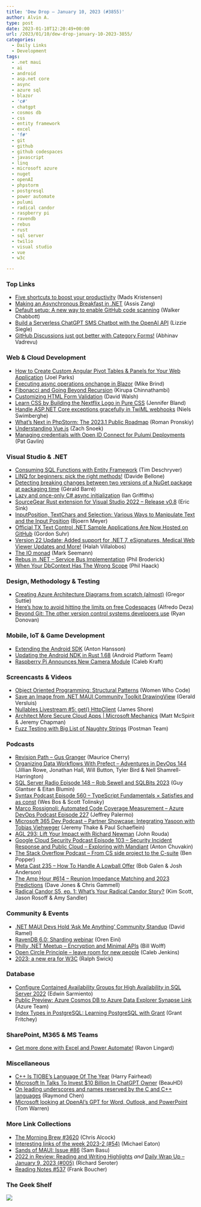 ```yaml
---
title: 'Dew Drop – January 10, 2023 (#3855)'
author: Alvin A.
type: post
date: 2023-01-10T12:20:49+00:00
url: /2023/01/10/dew-drop-january-10-2023-3855/
categories:
  - Daily Links
  - Development
tags:
  - .net maui
  - ai
  - android
  - asp.net core
  - async
  - azure sql
  - blazor
  - 'c#'
  - chatgpt
  - cosmos db
  - css
  - entity framework
  - excel
  - 'f#'
  - git
  - github
  - github codespaces
  - javascript
  - linq
  - microsoft azure
  - nuget
  - openAI
  - phpstorm
  - postgresql
  - power automate
  - pulumi
  - radical candor
  - raspberry pi
  - ravendb
  - rebus
  - rust
  - sql server
  - twilio
  - visual studio
  - vue
  - w3c

---
```

### <a name="top"></a>Top Links

  * <a href="https://devblogs.microsoft.com/visualstudio/the-visual-studio-editor-can-do-that/" target="_blank" rel="noopener">Five shortcuts to boost your productivity</a> (Mads Kristensen)
  * <a href="https://www.telerik.com/blogs/making-asynchronous-breakfast-dotnet" target="_blank" rel="noopener">Making an Asynchronous Breakfast in .NET</a> (Assis Zang)
  * <a href="https://github.blog/2023-01-09-default-setup-a-new-way-to-enable-github-code-scanning/" target="_blank" rel="noopener">Default setup: A new way to enable GitHub code scanning</a> (Walker Chabbott)
  * <a href="https://www.twilio.com/blog/sms-chatbot-openai-api-node" target="_blank" rel="noopener">Build a Serverless ChatGPT SMS Chatbot with the OpenAI API</a> (Lizzie Siegle)
  * <a href="https://github.blog/2023-01-09-github-discussions-just-got-better-with-category-forms/" target="_blank" rel="noopener">GitHub Discussions just got better with Category Forms!</a> (Abhinav Vadrevu)



### <a name="web"></a>Web & Cloud Development

  * <a href="https://www.grapecity.com/blogs/how-to-create-custom-angular-pivot-tables-and-panels-for-your-web-application" target="_blank" rel="noopener">How to Create Custom Angular Pivot Tables & Panels for Your Web Application</a> (Joel Parks)
  * <a href="https://www.mikesdotnetting.com/article/365/executing-async-operations-onchange-in-blazor" target="_blank" rel="noopener">Executing async operations onchange in Blazor</a> (Mike Brind)
  * <a href="https://www.kirupa.com/data_structures_algorithms/fibonacci_going_beyond_recursion.htm" target="_blank" rel="noopener">Fibonacci and Going Beyond Recursion</a> (Kirupa Chinnathambi)
  * <a href="https://davidwalsh.name/html5-validation" target="_blank" rel="noopener">Customizing HTML Form Validation</a> (David Walsh)
  * <a href="https://www.freecodecamp.org/news/learn-css-create-the-nextflix-logo/" target="_blank" rel="noopener">Learn CSS by Building the Nextflix Logo in Pure CSS</a> (Jennifer Bland)
  * <a href="https://www.twilio.com/blog/handle-aspnetcore-exceptions-gracefully-in-twiml-webhooks" target="_blank" rel="noopener">Handle ASP.NET Core exceptions gracefully in TwiML webhooks</a> (Niels Swimberghe)
  * <a href="https://blog.jetbrains.com/phpstorm/2023/01/what-s-next-in-phpstorm-the-2023-1-public-roadmap/" target="_blank" rel="noopener">What’s Next in PhpStorm: The 2023.1 Public Roadmap</a> (Roman Pronskiy)
  * <a href="https://www.twilio.com/blog/understanding-vue-js" target="_blank" rel="noopener">Understanding Vue.js</a> (Zach Snoek)
  * <a href="https://www.pulumi.com/blog/oidc-blog/" target="_blank" rel="noopener">Managing credentials with Open ID Connect for Pulumi Deployments</a> (Pat Gavlin)



### <a name="dotnet"></a>Visual Studio & .NET

  * <a href="https://timdeschryver.dev/blog/consuming-sql-functions-with-entity-framework" target="_blank" rel="noopener">Consuming SQL Functions with Entity Framework</a> (Tim Deschryver)
  * <a href="https://www.code4it.dev/blog/linq-differences" target="_blank" rel="noopener">LINQ for beginners: pick the right methods!</a> (Davide Bellone)
  * <a href="https://www.meziantou.net/detecting-breaking-changes-between-two-versions-of-a-nuget-package-at-packaging.htm?utm_medium=social&utm_source=syndication" target="_blank" rel="noopener">Detecting breaking changes between two versions of a NuGet package at packaging time</a> (Gérald Barré)
  * <a href="https://endjin.com/blog/2023/01/dotnet-csharp-lazy-async-initialization.html" target="_blank" rel="noopener">Lazy and once-only C# async initialization</a> (Ian Griffiths)
  * <a href="https://github.com/sourcegear/rust-vs-extension/blob/main/release_notes.md" target="_blank" rel="noopener">SourceGear Rust extension for Visual Studio 2022 &#8211; Release v0.8</a> (Eric Sink)
  * <a href="https://www.textcontrol.com/blog/2023/01/09/inputposition-textchars-and-selection-various-ways-to-manipulate-text-and-the-input-position/" target="_blank" rel="noopener">InputPosition, TextChars and Selection: Various Ways to Manipulate Text and the Input Position</a> (Bjoern Meyer)
  * <a href="https://www.textcontrol.com/blog/2023/01/08/official-tx-text-control-net-sample-applications-are-now-hosted-on-github/" target="_blank" rel="noopener">Official TX Text Control .NET Sample Applications Are Now Hosted on GitHub</a> (Gordon Suhr)
  * <a href="https://www.leadtools.com/blog/general/version-22-update-added-support-net-7-esignatures-medical-web-viewer-updates/" target="_blank" rel="noopener">Version 22 Update: Added support for .NET 7, eSignatures, Medical Web Viewer Updates and More!</a> (Halah Villalobos)
  * <a href="https://blog.ploeh.dk/2023/01/09/the-io-monad/" target="_blank" rel="noopener">The IO monad</a> (Mark Seemann)
  * <a href="https://code-maze.com/rebus-dotnet/" target="_blank" rel="noopener">Rebus in .NET – Service Bus Implementation</a> (Phil Broderick)
  * <a href="https://haacked.com/archive/2023/01/09/scoping-db-context/" target="_blank" rel="noopener">When Your DbContext Has The Wrong Scope</a> (Phil Haack)



### <a name="design"></a>Design, Methodology & Testing

  * <a href="https://gregorsuttie.com/2023/01/09/creating-azure-architecture-diagrams-from-scratch-almost/" target="_blank" rel="noopener">Creating Azure Architecture Diagrams from scratch (almost)</a> (Gregor Suttie)
  * <a href="https://techcommunity.microsoft.com/t5/educator-developer-blog/here-s-how-to-avoid-hitting-the-limits-on-free-codespaces/ba-p/3712032" target="_blank" rel="noopener">Here&#8217;s how to avoid hitting the limits on free Codespaces</a> (Alfredo Deza)
  * <a href="https://stackoverflow.blog/2023/01/09/beyond-git-the-other-version-control-systems-developers-use/" target="_blank" rel="noopener">Beyond Git: The other version control systems developers use</a> (Ryan Donovan)



### <a name="mobile"></a>Mobile, IoT & Game Development

  * <a href="http://android-developers.googleblog.com/2023/01/extending-android-sdk.html" target="_blank" rel="noopener">Extending the Android SDK</a> (Anton Hansson)
  * <a href="https://blog.rust-lang.org/2023/01/09/android-ndk-update-r25.html" target="_blank" rel="noopener">Updating the Android NDK in Rust 1.68</a> (Android Platform Team)
  * <a href="https://makezine.com/article/technology/raspberry-pi/raspberry-pi-announces-new-camera-module/" target="_blank" rel="noopener">Raspberry Pi Announces New Camera Module</a> (Caleb Kraft)



### <a name="videos"></a>Screencasts & Videos

  * <a href="http://www.youtube.com/watch?v=AxCapb2hYhY" target="_blank" rel="noopener">Object Oriented Programming: Structural Patterns</a> (Women Who Code)
  * <a href="http://www.youtube.com/watch?v=OB65n17bR98" target="_blank" rel="noopener">Save an Image from .NET MAUI Community Toolkit DrawingView</a> (Gerald Versluis)
  * <a href="https://www.jamesshore.com/v2/projects/nullables-livestream/5-get-httpclient" target="_blank" rel="noopener">Nullables Livestream #5: get() HttpClient</a> (James Shore)
  * <a href="http://www.youtube.com/watch?v=svtY5SxztFs" target="_blank" rel="noopener">Architect More Secure Cloud Apps | Microsoft Mechanics</a> (Matt McSpirit & Jeremy Chapman)
  * <a href="http://www.youtube.com/watch?v=q7rkPG0f6Gc" target="_blank" rel="noopener">Fuzz Testing with Big List of Naughty Strings</a> (Postman Team)



### <a name="podcasts"></a>Podcasts

  * <a href="https://revisionpath.com/gus-granger" target="_blank" rel="noopener">Revision Path &#8211; Gus Granger</a> (Maurice Cherry)
  * <a href="https://topenddevs.com/podcasts/adventures-in-devops" target="_blank" rel="noopener">Organizing Data Workflows With Prefect &#8211; Adventures in DevOps 144</a> (Jillian Rowe, Jonathan Hall, Will Button, Tyler Bird & Nell Shamrell-Harrington)
  * <a href="http://sqlserverradio.com/episode-148-rob-sewell-and-sqlbits-2023" target="_blank" rel="noopener">SQL Server Radio Episode 148 &#8211; Rob Sewell and SQLBits 2023</a> (Guy Glantser & Eitan Blumin)
  * <a href="https://syntax.fm/show/560/typescript-fundamentals-satisfies-and-as-const" target="_blank" rel="noopener">Syntax Podcast Episode 560 &#8211; TypeScript Fundamentals × Satisfies and as const</a> (Wes Bos & Scott Tolinsky)
  * <a href="http://feed.azuredevops.show/marco-rossignoli-automated-code-coverage-measurement-episode-227" target="_blank" rel="noopener">Marco Rossignoli: Automated Code Coverage Measurement &#8211; Azure DevOps Podcast Episode 227</a> (Jeffrey Palermo)
  * <a href="https://www.m365devpodcast.com/e/partner-showcase-integrating-yasoon-with-tobias-viehweger/" target="_blank" rel="noopener">Microsoft 365 Dev Podcast &#8211; Partner Showcase: Integrating Yasoon with Tobias Viehweger</a> (Jeremy Thake & Paul Schaeflein)
  * <a href="https://www.ageekleader.com/agl-293-lift-your-impact-with-richard-newman/" target="_blank" rel="noopener">AGL 293: Lift Your Impact with Richard Newman</a> (John Rouda)
  * <a href="https://cloudsecuritypodcast.libsyn.com/ep103-security-incident-response-and-public-cloud-exploring-with-mandiant" target="_blank" rel="noopener">Google Cloud Security Podcast Episode 103 &#8211; Security Incident Response and Public Cloud &#8211; Exploring with Mandiant</a> (Anton Chuvakin)
  * <a href="https://stackoverflow.blog/2023/01/10/from-cs-side-project-to-the-c-suite/" target="_blank" rel="noopener">The Stack Overflow Podcast &#8211; From CS side project to the C-suite</a> (Ben Popper)
  * <a href="https://www.meta-cast.com/episode/how-to-handle-a-lowball-offer" target="_blank" rel="noopener">Meta Cast 235 &#8211; How To Handle A Lowball Offer</a> (Bob Galen & Josh Anderson)
  * <a href="https://theamphour.com/614-reunion-impedance-matching-and-2023-predictions/?utm_source=rss&utm_medium=rss&utm_campaign=614-reunion-impedance-matching-and-2023-predictions" target="_blank" rel="noopener">The Amp Hour #614 – Reunion Impedance Matching and 2023 Predictions</a> (Dave Jones & Chris Gammell)
  * <a href="https://www.radicalcandor.com/podcast/radical-candor-story/" target="_blank" rel="noopener">Radical Candor S5, ep. 1: What&#8217;s Your Radical Candor Story?</a> (Kim Scott, Jason Rosoff & Amy Sandler)



### <a name="events"></a>Community & Events

  * <a href="https://visualstudiomagazine.com/articles/2023/01/09/maui-ama.aspx" target="_blank" rel="noopener">.NET MAUI Devs Hold &#8216;Ask Me Anything&#8217; Community Standup</a> (David Ramel)
  * <a href="https://ayende.com/blog/198785-B/ravendb-6-0-sharding-webinar?Key=4490c862-db91-4048-bd5e-00aabdeeadc7" target="_blank" rel="noopener">RavenDB 6.0: Sharding webinar</a> (Oren Eini)
  * <a href="https://www.meetup.com/philly-net/events/290824709/" target="_blank" rel="noopener">Philly .NET Meetup &#8211; Encryption and Minimal APIs</a> (Bill Wolff)
  * <a href="https://developingux.com/open-circle-principle/" target="_blank" rel="noopener">Open Circle Principle – leave room for new people</a> (Caleb Jenkins)
  * <a href="https://www.w3.org/blog/2023/01/2023-a-new-era-for-w3c/" target="_blank" rel="noopener">2023; a new era for W3C</a> (Ralph Swick)



### <a name="sql"></a>Database

  * <a href="https://www.mssqltips.com/sqlservertip/7523/sql-server-contained-availability-groups-configuration/" target="_blank" rel="noopener">Configure Contained Availability Groups for High Availability in SQL Server 2022</a> (Edwin Sarmiento)
  * <a href="https://azure.microsoft.com/en-us/updates/cosmos-db-adx-synapse-link-public-preview/" target="_blank" rel="noopener">Public Preview: Azure Cosmos DB to Azure Data Explorer Synapse Link</a> (Azure Team)
  * <a href="https://www.red-gate.com/simple-talk/databases/postgresql/index-types-in-postgresql-learning-postgresql-with-grant/" target="_blank" rel="noopener">Index Types in PostgreSQL: Learning PostgreSQL with Grant</a> (Grant Fritchey)



### <a name="sp"></a>SharePoint, M365 & MS Teams

  * <a href="https://powerautomate.microsoft.com/en-us/blog/do-more-in-excel-with-power-automate/" target="_blank" rel="noopener">Get more done with Excel and Power Automate!</a> (Ravon Lingard)



### <a name="misc"></a>Miscellaneous

  * <a href="http://www.i-programmer.info/news/184-cc/15997-c-is-tiobes-language-of-the-year.html" target="_blank" rel="noopener">C++ Is TIOBE&#8217;s Language Of The Year</a> (Harry Fairhead)
  * <a href="https://slashdot.org/story/23/01/10/0728212/microsoft-in-talks-to-invest-10-billion-in-chatgpt-owner?utm_source=rss1.0mainlinkanon&utm_medium=feed" target="_blank" rel="noopener">Microsoft In Talks To Invest $10 Billion In ChatGPT Owner</a> (BeauHD)
  * <a href="https://devblogs.microsoft.com/oldnewthing/20230109-00/?p=107685" target="_blank" rel="noopener">On leading underscores and names reserved by the C and C++ languages</a> (Raymond Chen)
  * <a href="https://www.theverge.com/2023/1/9/23546144/microsoft-openai-word-powerpoint-outlook-gpt-integration-rumor" target="_blank" rel="noopener">Microsoft looking at OpenAI’s GPT for Word, Outlook, and PowerPoint</a> (Tom Warren)



### <a name="links"></a>More Link Collections

  * <a href="https://blog.cwa.me.uk/2023/01/10/the-morning-brew-3620/" target="_blank" rel="noopener">The Morning Brew #3620</a> (Chris Alcock)
  * <a href="https://samestuffdifferentday.net/2023/01/09/Interesting-links-of-the-week-2023-2/" target="_blank" rel="noopener">Interesting links of the week 2023-2 (#54)</a> (Michael Eaton)
  * <a href="https://www.telerik.com/blogs/sands-maui-issue-86" target="_blank" rel="noopener">Sands of MAUI: Issue #86</a> (Sam Basu)
  * <a href="https://seroter.com/2023/01/09/2022-in-review-reading-and-writing-highlights/" target="_blank" rel="noopener">2022 in Review: Reading and Writing Highlights</a> _and_ <a href="https://seroter.com/2023/01/09/daily-wrap-up-january-9-2023-005/" target="_blank" rel="noopener">Daily Wrap Up – January 9, 2023 (#005)</a> (Richard Seroter)
  * <a href="https://www.frankysnotes.com/2023/01/reading-notes-537.html" target="_blank" rel="noopener">Reading Notes #537</a> (Frank Boucher)



### <a name="shelf"></a>The Geek Shelf

<a href="https://packt.link/eTqWo" target="_blank" rel="noopener"><img decoding="async" style="border: 0px currentcolor; border-image: none; background-image: none;" src="/wp-content/uploads/2022/12/Untitled-design-2.jpg" border="0" /></a>